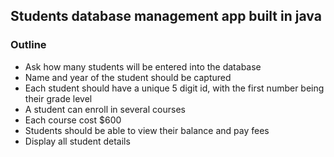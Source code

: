 <h2> Students database management app built in java </h2>
<h3> Outline</h3>
<ul>
    <li>Ask how many students will be entered into the database</li>
    <li> Name and year of the student should be captured</li>
    <li>Each student should have a unique 5 digit id, with the first number being their grade level</li>
    <li>A student can enroll in several courses</li>
    <li>Each course cost $600</li>
    <li>Students should be able to view their balance and pay fees</li>
    <li>Display all student details</li>
</ul>

